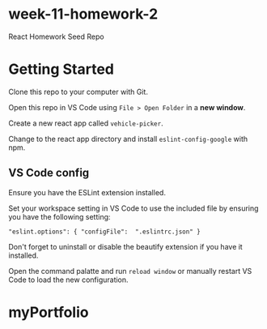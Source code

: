 # week-11-homework-2
React Homework Seed Repo

# Getting Started

Clone this repo to your computer with Git.

Open this repo in VS Code using `File > Open Folder` in a **new window**.

Create a new react app called `vehicle-picker`.

Change to the react app directory and install `eslint-config-google` with npm.

## VS Code config

Ensure you have the ESLint extension installed.

Set your workspace setting in VS Code to use the included file by ensuring you have the following setting:

```
"eslint.options": { "configFile":  ".eslintrc.json" }
```

Don't forget to uninstall or disable the beautify extension if you have it installed.

Open the command palatte and run `reload window` or manually restart VS Code to load the new configuration.
# myPortfolio

